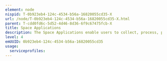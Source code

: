 ```yaml
---
element: node
nispid: T-0b923eb4-124c-4534-b56a-16820055cd35-X
url: /node/T-0b923eb4-124c-4534-b56a-16820055cd35-X.html
parent: T-cdd0fd6c-5d52-4d46-8d36-6f9c67475fcb-X
title: Space Applications
description: The Space Applications enable users to collect, process, present and distribute information that supports the major functions of space operations. Space Operations are the set of military activities that are conducted by dedicated forces to attain and maintain a desired degree of control of the upper atmosphere and space, influence events on earth, and, as required, support operations in the other operational domains.
level: 4
emUUID: 0b923eb4-124c-4534-b56a-16820055cd35
usage:
  serviceprofiles:
---
```


